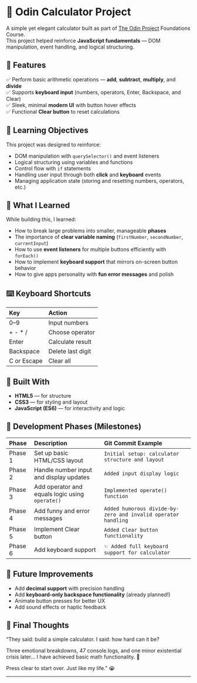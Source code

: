 # 🧮 Odin Calculator Project

A simple yet elegant calculator built as part of [The Odin Project](https://www.theodinproject.com/paths/foundations/courses/foundations) Foundations Course.  
This project helped reinforce **JavaScript fundamentals** — DOM manipulation, event handling, and logical structuring.

## 🚀 Features

✅ Perform basic arithmetic operations — **add**, **subtract**, **multiply**, and **divide**  
✅ Supports **keyboard input** (numbers, operators, Enter, Backspace, and Clear)  
✅ Sleek, minimal **modern UI** with button hover effects  
✅ Functional **Clear button** to reset calculations  


## 🎯 Learning Objectives

This project was designed to reinforce:
- DOM manipulation with `querySelector()` and event listeners
- Logical structuring using variables and functions
- Control flow with `if` statements
- Handling user input through both **click** and **keyboard** events
- Managing application state (storing and resetting numbers, operators, etc.)


## 🧠 What I Learned

While building this, I learned:
- How to break large problems into smaller, manageable **phases**
- The importance of **clear variable naming** (`firstNumber`, `secondNumber`, `currentInput`)
- How to use **event listeners** for multiple buttons efficiently with `forEach()`
- How to implement **keyboard support** that mirrors on-screen button behavior
- How to give apps personality with **fun error messages** and polish


## ⌨️ Keyboard Shortcuts

| Key | Action |
|:--|:--|
| 0–9 | Input numbers |
| + - * / | Choose operator |
| Enter | Calculate result |
| Backspace | Delete last digit |
| C or Escape | Clear all |


## 🧰 Built With

- **HTML5** — for structure  
- **CSS3** — for styling and layout  
- **JavaScript (ES6)** — for interactivity and logic  


## 🧾 Development Phases (Milestones)

| Phase | Description | Git Commit Example |
|:--|:--|:--|
| Phase 1 | Set up basic HTML/CSS layout | `Initial setup: calculator structure and layout` |
| Phase 2 | Handle number input and display updates | `Added input display logic` |
| Phase 3 | Add operator and equals logic using `operate()` | `Implemented operate() function` |
| Phase 4 | Add funny and error messages | `Added humorous divide-by-zero and invalid operator handling` |
| Phase 5 | Implement Clear button | `Added Clear button functionality` |
| Phase 6 | Add keyboard support | `✨ Added full keyboard support for calculator` |


## 🧠 Future Improvements
- Add **decimal support** with precision handling  
- Add **keyboard-only backspace functionality** (already planned!)  
- Animate button presses for better UX  
- Add sound effects or haptic feedback  


## 🏁 Final Thoughts

“They said: build a simple calculator.
I said: how hard can it be?

Three emotional breakdowns, 47 console.logs, and one minor existential crisis later...
I have achieved basic math functionality. 🎉

Press clear to start over. Just like my life.” 😭

---

